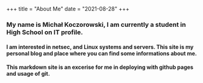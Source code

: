 +++
title = "About Me"
date = "2021-08-28"
+++

### My name is Michał Koczorowski, I am currently a student in High School on IT profile.
#### I am interested in netsec, and Linux systems and servers. This site is my personal blog and place where you can find some informations about me.
#### This markdown site is an excerise for me in deploying with github pages and usage of git.

